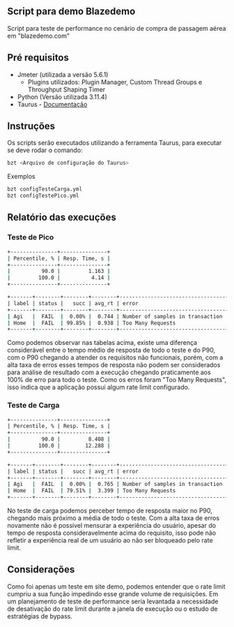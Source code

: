## Script para demo Blazedemo
Script para teste de performance no cenário de compra de passagem aérea em "blazedemo.com"


## Pré requisitos
- Jmeter (utilizada a versão 5.6.1)
	- Plugins utilizados: Plugin Manager, Custom Thread Groups e Throughput Shaping Timer
- Python (Versão utilizada 3.11.4)
- Taurus - [Documentação](https://gettaurus.org/install/Installation/)

## Instruções
Os scripts serão executados utilizando a ferramenta Taurus, para executar se deve rodar o comando:

```bash
bzt <Arquivo de configuração do Taurus>
```

Exemplos
```bash
bzt configTesteCarga.yml
bzt configTestePico.yml
```

## Relatório das execuções

### Teste de Pico

```bash
+---------------+---------------+
| Percentile, % | Resp. Time, s |
+---------------+---------------+
|          90.0 |         1.163 |
|         100.0 |          4.14 |
+---------------+---------------+
```
```bash
+-------+--------+--------+--------+---------------------------------------------------------------------+
| label | status |   succ | avg_rt | error                                                               |
+-------+--------+--------+--------+---------------------------------------------------------------------+
| Agi   |  FAIL  |  0.00% |  0.744 | Number of samples in transaction : 1, number of failing samples : 1 |
| Home  |  FAIL  | 99.85% |  0.938 | Too Many Requests                                                   |
+-------+--------+--------+--------+---------------------------------------------------------------------+
```

Como podemos observar nas tabelas acima, existe uma diferença considerável entre o tempo médio de resposta de todo o teste e do P90, com o P90 chegando a atender os requisitos não funcionais, porém, com a alta taxa de erros esses tempos de resposta não podem ser considerados para análise de resultado com a execução chegando praticamente aos 100% de erro para todo o teste. Como os erros foram "Too Many Requests", isso indica que a aplicação possui algum rate limit configurado.

### Teste de Carga

```bash
+---------------+---------------+
| Percentile, % | Resp. Time, s |
+---------------+---------------+
|          90.0 |         8.408 |
|         100.0 |        12.288 |
+---------------+---------------+
```
```bash
+-------+--------+--------+--------+---------------------------------------------------------------------+
| label | status |   succ | avg_rt | error                                                               |
+-------+--------+--------+--------+---------------------------------------------------------------------+
| Agi   |  FAIL  |  0.00% |  0.765 | Number of samples in transaction : 1, number of failing samples : 1 |
| Home  |  FAIL  | 79.51% |  3.399 | Too Many Requests                                                   |
+-------+--------+--------+--------+---------------------------------------------------------------------+
```

No teste de carga podemos perceber tempo de resposta maior no P90, chegando mais próximo a média de todo o teste. Com a alta taxa de erros novamente não é possível mensurar a experiência do usuário, apesar do tempo de resposta consideravelmente acima do requisito, isso pode não refletir a experiência real de um usuário ao não ser bloqueado pelo rate limit.


## Considerações

Como foi apenas um teste em site demo, podemos entender que o rate limit cumpriu a sua função impedindo esse grande volume de requisições. Em um planejamento de teste de performance seria levantada a necessidade de desativação do rate limit durante a janela de execução ou o estudo de estratégias de bypass.
